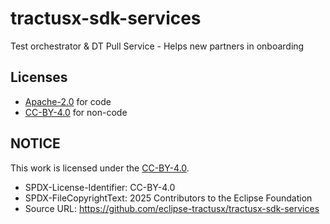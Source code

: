 # tractusx-sdk-services
Test orchestrator &amp; DT Pull Service - Helps new partners in onboarding

## Licenses

- [Apache-2.0](https://raw.githubusercontent.com/eclipse-tractusx/tractusx-sdk-services/main/LICENSE) for code
- [CC-BY-4.0](https://spdx.org/licenses/CC-BY-4.0.html) for non-code

## NOTICE

This work is licensed under the [CC-BY-4.0](https://creativecommons.org/licenses/by/4.0/legalcode).

- SPDX-License-Identifier: CC-BY-4.0
- SPDX-FileCopyrightText: 2025 Contributors to the Eclipse Foundation
- Source URL: https://github.com/eclipse-tractusx/tractusx-sdk-services